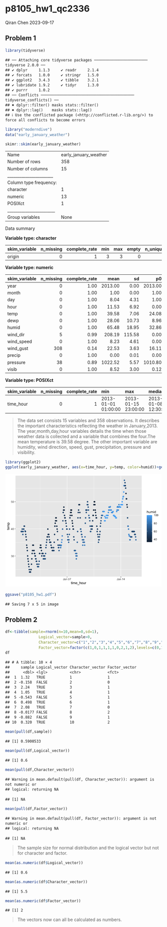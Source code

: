 p8105_hw1_qc2336
================
Qiran Chen
2023-09-17

## Problem 1

``` r
library(tidyverse)
```

    ## ── Attaching core tidyverse packages ──────────────────────── tidyverse 2.0.0 ──
    ## ✔ dplyr     1.1.3     ✔ readr     2.1.4
    ## ✔ forcats   1.0.0     ✔ stringr   1.5.0
    ## ✔ ggplot2   3.4.3     ✔ tibble    3.2.1
    ## ✔ lubridate 1.9.2     ✔ tidyr     1.3.0
    ## ✔ purrr     1.0.2     
    ## ── Conflicts ────────────────────────────────────────── tidyverse_conflicts() ──
    ## ✖ dplyr::filter() masks stats::filter()
    ## ✖ dplyr::lag()    masks stats::lag()
    ## ℹ Use the conflicted package (<http://conflicted.r-lib.org/>) to force all conflicts to become errors

``` r
library("moderndive")
data("early_january_weather")
```

``` r
skimr::skim(early_january_weather)
```

|                                                  |                       |
|:-------------------------------------------------|:----------------------|
| Name                                             | early_january_weather |
| Number of rows                                   | 358                   |
| Number of columns                                | 15                    |
| \_\_\_\_\_\_\_\_\_\_\_\_\_\_\_\_\_\_\_\_\_\_\_   |                       |
| Column type frequency:                           |                       |
| character                                        | 1                     |
| numeric                                          | 13                    |
| POSIXct                                          | 1                     |
| \_\_\_\_\_\_\_\_\_\_\_\_\_\_\_\_\_\_\_\_\_\_\_\_ |                       |
| Group variables                                  | None                  |

Data summary

**Variable type: character**

| skim_variable | n_missing | complete_rate | min | max | empty | n_unique | whitespace |
|:--------------|----------:|--------------:|----:|----:|------:|---------:|-----------:|
| origin        |         0 |             1 |   3 |   3 |     0 |        1 |          0 |

**Variable type: numeric**

| skim_variable | n_missing | complete_rate |    mean |     sd |      p0 |     p25 |     p50 |     p75 |    p100 | hist  |
|:--------------|----------:|--------------:|--------:|-------:|--------:|--------:|--------:|--------:|--------:|:------|
| year          |         0 |          1.00 | 2013.00 |   0.00 | 2013.00 | 2013.00 | 2013.00 | 2013.00 | 2013.00 | ▁▁▇▁▁ |
| month         |         0 |          1.00 |    1.00 |   0.00 |    1.00 |    1.00 |    1.00 |    1.00 |    1.00 | ▁▁▇▁▁ |
| day           |         0 |          1.00 |    8.04 |   4.31 |    1.00 |    4.00 |    8.00 |   12.00 |   15.00 | ▇▇▇▇▇ |
| hour          |         0 |          1.00 |   11.53 |   6.92 |    0.00 |    6.00 |   11.50 |   17.75 |   23.00 | ▇▇▆▇▇ |
| temp          |         0 |          1.00 |   39.58 |   7.06 |   24.08 |   33.98 |   39.02 |   44.96 |   57.92 | ▃▇▇▇▁ |
| dewp          |         0 |          1.00 |   28.06 |  10.73 |    8.96 |   19.94 |   26.06 |   35.06 |   53.06 | ▃▇▆▂▃ |
| humid         |         0 |          1.00 |   65.48 |  18.95 |   32.86 |   51.34 |   61.67 |   78.68 |  100.00 | ▃▇▆▂▅ |
| wind_dir      |         5 |          0.99 |  208.19 | 115.58 |    0.00 |  140.00 |  240.00 |  290.00 |  360.00 | ▅▁▂▇▆ |
| wind_speed    |         0 |          1.00 |    8.23 |   4.61 |    0.00 |    5.75 |    8.06 |   11.51 |   24.17 | ▅▇▆▂▁ |
| wind_gust     |       308 |          0.14 |   22.53 |   3.63 |   16.11 |   19.56 |   21.86 |   25.32 |   31.07 | ▅▇▃▇▁ |
| precip        |         0 |          1.00 |    0.00 |   0.01 |    0.00 |    0.00 |    0.00 |    0.00 |    0.19 | ▇▁▁▁▁ |
| pressure      |        38 |          0.89 | 1022.52 |   5.57 | 1010.80 | 1018.30 | 1022.05 | 1027.23 | 1034.40 | ▃▇▇▇▃ |
| visib         |         0 |          1.00 |    8.52 |   3.00 |    0.12 |    9.00 |   10.00 |   10.00 |   10.00 | ▁▁▁▁▇ |

**Variable type: POSIXct**

| skim_variable | n_missing | complete_rate | min                 | max                 | median              | n_unique |
|:--------------|----------:|--------------:|:--------------------|:--------------------|:--------------------|---------:|
| time_hour     |         0 |             1 | 2013-01-01 01:00:00 | 2013-01-15 23:00:00 | 2013-01-08 12:30:00 |      358 |

> The data set consists 15 variables and 358 observations. It describes
> the important characteristics reflecting the weather in January,2013.
> The year,month,day,hour variables details the time when those weather
> data is collected and a variable that combines the four.The mean
> temperature is 39.58 degree. The other important variable are
> humidity, wind direction, speed, gust, precipitation, pressure and
> visibility.

``` r
library(ggplot2)
ggplot(early_january_weather, aes(x=time_hour, y=temp, color=humid))+geom_point()
```

![](p8105_hw1_qc2336_files/figure-gfm/unnamed-chunk-3-1.png)<!-- -->

``` r
ggsave("p8105_hw1.pdf")
```

    ## Saving 7 x 5 in image

## Problem 2

``` r
df<-tibble(sample=rnorm(n=10,mean=0,sd=1),
               Logical_vector=sample>0,
               Character_vector=c("1","2","3","4","5","6","7","8","9","10"),
               Factor_vector=factor(c(1,0,1,1,1,1,0,2,1,2),levels=c(0,1,2)))
df
```

    ## # A tibble: 10 × 4
    ##     sample Logical_vector Character_vector Factor_vector
    ##      <dbl> <lgl>          <chr>            <fct>        
    ##  1  1.32   TRUE           1                1            
    ##  2 -0.158  FALSE          2                0            
    ##  3  2.24   TRUE           3                1            
    ##  4  1.05   TRUE           4                1            
    ##  5 -0.543  FALSE          5                1            
    ##  6  0.498  TRUE           6                1            
    ##  7  2.08   TRUE           7                0            
    ##  8 -0.0177 FALSE          8                2            
    ##  9 -0.882  FALSE          9                1            
    ## 10  0.320  TRUE           10               2

``` r
mean(pull(df,sample))
```

    ## [1] 0.5900533

``` r
mean(pull(df,Logical_vector))
```

    ## [1] 0.6

``` r
mean(pull(df,Character_vector))
```

    ## Warning in mean.default(pull(df, Character_vector)): argument is not numeric or
    ## logical: returning NA

    ## [1] NA

``` r
mean(pull(df,Factor_vector))
```

    ## Warning in mean.default(pull(df, Factor_vector)): argument is not numeric or
    ## logical: returning NA

    ## [1] NA

> The sample size for normal distribution and the logical vector but not
> for character and factor.

``` r
mean(as.numeric(df$Logical_vector))
```

    ## [1] 0.6

``` r
mean(as.numeric(df$Character_vector))
```

    ## [1] 5.5

``` r
mean(as.numeric(df$Factor_vector))
```

    ## [1] 2

> The vectors now can all be calculated as numbers.
